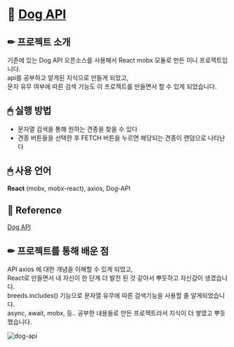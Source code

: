 # 🔗 [Dog API]()

## ✏ 프로젝트 소개
기존에 있는 Dog API 오픈소스를 사용해서 React mobx 모듈로 만든 미니 프로젝트입니다.  
api를 공부하고 알게된 지식으로 만들게 되었고,  
문자 유무 여부에 따른 검색 기능도 이 프로젝트를 만들면서 할 수 있게 되었습니다.  

## 🖱 실행 방법
* 문자열 검색을 통해 원하는 견종을 찾을 수 있다
* 견종 버튼들을 선택한 후 FETCH 버튼을 누르면 해당되는 견종이 랜덤으로 나타난다

## 🖱 사용 언어
**React** (mobx, mobx-react), axios, Dog-API

## 📎 Reference
[Dog API](https://dog.ceo/dog-api/)

## ✏ 프로젝트를 통해 배운 점
API axios 에 대한 개념을 이해할 수 있게 되었고,  
React로 만들면서 내 자신이 한 단계 더 발전 된 것 같아서 뿌듯하고 자신감이 생겼습니다.    
breeds.includes() 기능으로 문자열 유무에 따른 검색기능을 사용할 줄 알게되었습니다.  
async, await, mobx, 등.. 공부한 내용들로 만든 프로젝트라서 지식이 더 쌓였고 뿌듯했습니다.


![dog-api](https://user-images.githubusercontent.com/111990266/190329066-54d6b288-0c98-447b-b689-2bd3bccd0e60.gif)